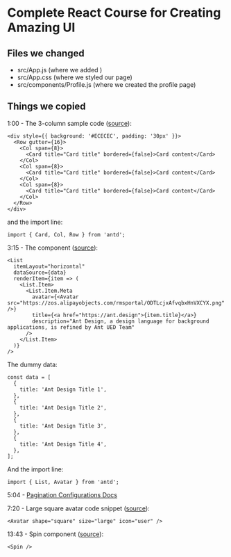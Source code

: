 # Complete React Course for Creating Amazing UI

## Files we changed
- src/App.js (where we added <Profile/>)
- src/App.css (where we styled our page)
- src/components/Profile.js (where we created the profile page)

## Things we copied
1:00 - The 3-column <Card> sample code ([source](https://ant.design/components/card/)):
```
<div style={{ background: '#ECECEC', padding: '30px' }}>
  <Row gutter={16}>
    <Col span={8}>
      <Card title="Card title" bordered={false}>Card content</Card>
    </Col>
    <Col span={8}>
      <Card title="Card title" bordered={false}>Card content</Card>
    </Col>
    <Col span={8}>
      <Card title="Card title" bordered={false}>Card content</Card>
    </Col>
  </Row>
</div>
```
and the import line:
```
import { Card, Col, Row } from 'antd';
```

3:15 - The <List> component ([source](https://ant.design/components/list/)):
```
<List
  itemLayout="horizontal"
  dataSource={data}
  renderItem={item => (
    <List.Item>
      <List.Item.Meta
        avatar={<Avatar src="https://zos.alipayobjects.com/rmsportal/ODTLcjxAfvqbxHnVXCYX.png" />}
        title={<a href="https://ant.design">{item.title}</a>}
        description="Ant Design, a design language for background applications, is refined by Ant UED Team"
      />
    </List.Item>
  )}
/>
```
The dummy data:
```
const data = [
  {
    title: 'Ant Design Title 1',
  },
  {
    title: 'Ant Design Title 2',
  },
  {
    title: 'Ant Design Title 3',
  },
  {
    title: 'Ant Design Title 4',
  },
];
```
And the import line:
```
import { List, Avatar } from 'antd';
```

5:04 - [Pagination Configurations Docs](https://ant.design/components/pagination/)

7:20 - Large square avatar code snippet ([source](https://ant.design/components/avatar/)):
```
<Avatar shape="square" size="large" icon="user" />
```

13:43 - Spin component ([source](https://ant.design/components/spin/)):
```
<Spin />
```
